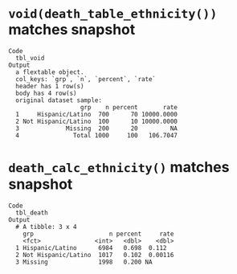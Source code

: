 # `void(death_table_ethnicity())` matches snapshot

    Code
      tbl_void
    Output
      a flextable object.
      col_keys: `grp`, `n`, `percent`, `rate` 
      header has 1 row(s) 
      body has 4 row(s) 
      original dataset sample: 
                        grp    n percent       rate
      1     Hispanic/Latino  700      70 10000.0000
      2 Not Hispanic/Latino  100      10 10000.0000
      3             Missing  200      20         NA
      4               Total 1000     100   106.7047

# `death_calc_ethnicity()` matches snapshot

    Code
      tbl_death
    Output
      # A tibble: 3 x 4
        grp                     n percent     rate
        <fct>               <int>   <dbl>    <dbl>
      1 Hispanic/Latino      6984   0.698  0.112  
      2 Not Hispanic/Latino  1017   0.102  0.00116
      3 Missing              1998   0.200 NA      

